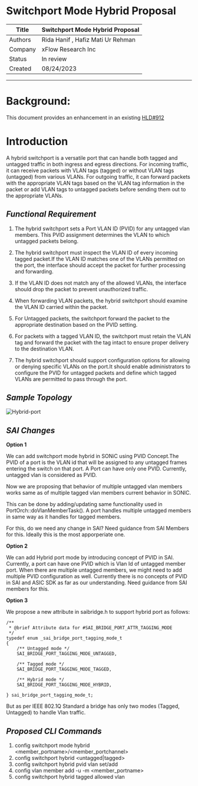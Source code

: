 Switchport Mode Hybrid Proposal
=====================

Title    | Switchport Mode Hybrid Proposal
-------- | ---
Authors  | Rida Hanif , Hafiz Mati Ur Rehman
Company  | xFlow Research Inc
Status   | In review
Created  | 08/24/2023
----------

**Background:**
============
This document provides an enhancement in an existing [HLD#912](https://github.com/sonic-net/SONiC/pull/912)


**Introduction**
============


A hybrid switchport is a versatile port that can handle both tagged and untagged traffic in both ingress and egress directions. For incoming traffic, it can receive packets with VLAN tags (tagged) or without VLAN tags (untagged) from various VLANs. For outgoing traffic, it can forward packets with the appropriate VLAN tags based on the VLAN tag information in the packet or add VLAN tags to untagged packets before sending them out to the appropriate VLANs.


***Functional Requirement***
-------------------------


1. The hybrid switchport sets a Port VLAN ID (PVID) for any untagged vlan members. This PVID assignment determines the VLAN to which untagged packets belong.

2. The hybrid switchport must inspect the VLAN ID of every incoming tagged packet.If the VLAN ID matches one of the VLANs permitted on the port, the interface should accept the packet for further processing and forwarding.

3. If the VLAN ID does not match any of the allowed VLANs, the interface should drop the packet to prevent unauthorized traffic.

4. When forwarding VLAN packets, the hybrid switchport should examine the VLAN ID carried within the packet.

5. For Untagged packets, the switchport forward the packet to the appropriate destination based on the PVID setting.

6. For packets with a tagged VLAN ID, the switchport must retain the VLAN tag and forward the packet with the tag intact to ensure proper delivery to the destination VLAN.

7. The hybrid switchport should support configuration options for allowing or denying specific VLANs on the port.It should enable administrators to configure the PVID for untagged packets and define which tagged VLANs are permitted to pass through the port.



***Sample Topology***
-------------------------

![Hybrid-port](https://github.com/ridahanif96/SAI/assets/61490193/9ed501fc-9604-4974-ba62-11021b2758fe)



***SAI Changes***
-------------------------

****Option 1**** 


We can add switchport mode hybrid in SONiC using PVID Concept.The PVID of a port is the VLAN id that will be assigned to any untagged frames entering the switch on that port. A Port can have only one PVID. Currently, untagged vlan is considered as PVID. 

Now we are proposing that behavior of multiple untagged vlan members works same as  of multiple tagged vlan members current behavior in SONIC.

This can be done by adding/updating same functionality used in PortOrch::doVlanMemberTask(). A port handles multiple untagged members in same way as it handles for tagged members.

For this, do we need any change in SAI? Need guidance from SAI Members for this. 
Ideally this is the most apporperiate one. 



****Option 2****


We can add Hybrid port mode by introducing concept of PVID in SAI. Currently, a port can have one PVID which is Vlan Id of untagged member port.  When there are multiple untagged members, we might need to add multiple PVID configuration as well. Currently there is no concepts of PVID in SAI and ASIC SDK as far as our understanding. Need guidance from SAI members for this. 



****Option 3****

We propose a new attribute in saibridge.h to support hybrid port as follows: 

```
/**
 * @brief Attribute data for #SAI_BRIDGE_PORT_ATTR_TAGGING_MODE
 */
typedef enum _sai_bridge_port_tagging_mode_t
{
    /** Untagged mode */
    SAI_BRIDGE_PORT_TAGGING_MODE_UNTAGGED,

    /** Tagged mode */
    SAI_BRIDGE_PORT_TAGGING_MODE_TAGGED,

    /** Hybrid mode */
    SAI_BRIDGE_PORT_TAGGING_MODE_HYBRID,

} sai_bridge_port_tagging_mode_t;

```
But as per IEEE 802.1Q Standard a bridge has only two modes (Tagged, Untagged) to handle Vlan traffic.




***Proposed CLI Commands***
-------------------------
1. config switchport mode hybrid <member_portname>/<member_portchannel>
2. config switchport hybrid <untagged|tagged>  <vid>
3. config switchport hybrid pvid vlan set/add
4. config vlan member add -u -m <vid> <member_portname>
5. config switchport hybrid tagged allowed vlan <vlan-range>

